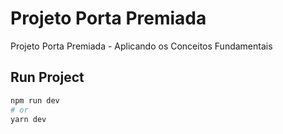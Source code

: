 # Projeto Porta Premiada

Projeto Porta Premiada - Aplicando os Conceitos Fundamentais





## Run Project

```bash
npm run dev
# or
yarn dev
```
